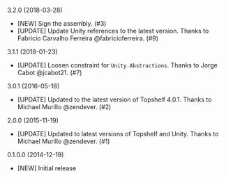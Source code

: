 3.2.0 (2018-03-28)
* [NEW] Sign the assembly. (#3)
* [UPDATE] Update Unity references to the latest version. Thanks to Fabricio Carvalho Ferreira @fabricioferreira. (#9)

3.1.1 (2018-01-23)
* [UPDATE] Loosen constraint for `Unity.Abstractions`. Thanks to Jorge Cabot @jcabot21. (#7)

3.0.1 (2016-05-18)
* [UPDATE] Updated to the latest version of Topshelf 4.0.1. Thanks to Michael Murillo @zendever. (#2)

2.0.0 (2015-11-19)
* [UPDATE] Updated to latest versions of Topshelf and Unity. Thanks to Michael Murillo @zendever. (#1)

0.1.0.0 (2014-12-19)
* [NEW] Initial release